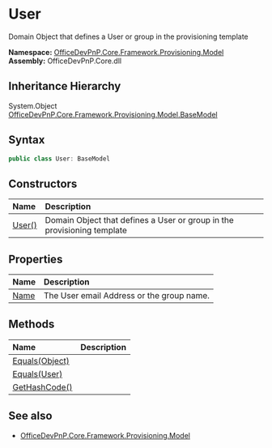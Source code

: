 # User
Domain Object that defines a User or group in the provisioning template  

**Namespace:** [OfficeDevPnP.Core.Framework.Provisioning.Model](OfficeDevPnP.Core.Framework.Provisioning.Model.md)  
**Assembly:** OfficeDevPnP.Core.dll  
## Inheritance Hierarchy
System.Object  
  [OfficeDevPnP.Core.Framework.Provisioning.Model.BaseModel](OfficeDevPnP.Core.Framework.Provisioning.Model.BaseModel.md) 
## Syntax
```C#
public class User: BaseModel
```
## Constructors
|**Name**|**Description**|
|:-----|:-----|
| [User()](OfficeDevPnP.Core.Framework.Provisioning.Model.User.ctor1.md) |  Domain Object that defines a User or group in the provisioning template 
## Properties
|**Name**|**Description**|
|:-----|:-----|
| [Name](OfficeDevPnP.Core.Framework.Provisioning.Model.User.Name.md) | The User email Address or the group name.
## Methods
|**Name**|**Description**|
|:-----|:-----|
| [Equals(Object)](OfficeDevPnP.Core.Framework.Provisioning.Model.User.3520ddbb.md) | 
| [Equals(User)](OfficeDevPnP.Core.Framework.Provisioning.Model.User.30eb9518.md) | 
| [GetHashCode()](OfficeDevPnP.Core.Framework.Provisioning.Model.User.1c6872bd.md) | 
## See also
- [OfficeDevPnP.Core.Framework.Provisioning.Model](OfficeDevPnP.Core.Framework.Provisioning.Model.md)
